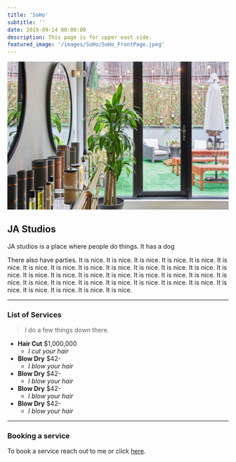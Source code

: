 ```yaml
---
title: 'SoHo'
subtitle: ''
date: 2019-09-14 00:00:00
description: This page is for upper east side.
featured_image: '/images/SoHo/SoHo_FrontPage.jpeg'
---
```


![](/images/SoHo/SoHo_FrontPage.jpeg)

## JA Studios 

JA studios is a place where people do things. It has a dog

There also have parties. It is nice. It is nice. It is nice. It is nice. It is nice. It is nice. It is nice. It is nice. It is nice. It is nice. It is nice. It is nice. It is nice. It is nice. It is nice. It is nice. It is nice. It is nice. It is nice. It is nice. It is nice. It is nice. It is nice. It is nice. It is nice. It is nice. It is nice. It is nice. It is nice. It is nice. It is nice. It is nice. It is nice. It is nice. 

---

### List of Services 

>I do a few things down there. 


* **Hair Cut** $1,000,000
	*  *I cut your hair*  
* **Blow Dry** $42-
	*  *I blow your hair* 
* **Blow Dry** $42-
	*  *I blow your hair* 
* **Blow Dry** $42-
	*  *I blow your hair*  
* **Blow Dry** $42-
	*  *I blow your hair* 
---

### Booking a service
To book a service reach out to me or click [here](http://lmaloy.github.io). 